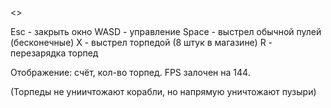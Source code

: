 <<SUBSEA>>

Esc - закрыть окно
WASD - управление
Space - выстрел обычной пулей (бесконечные)
X - выстрел торпедой (8 штук в магазине)
R - перезарядка торпед

Отображение: счёт, кол-во торпед.
FPS залочен на 144.

(Торпеды не униичтожают корабли, но напрямую уничтожают пузыри)